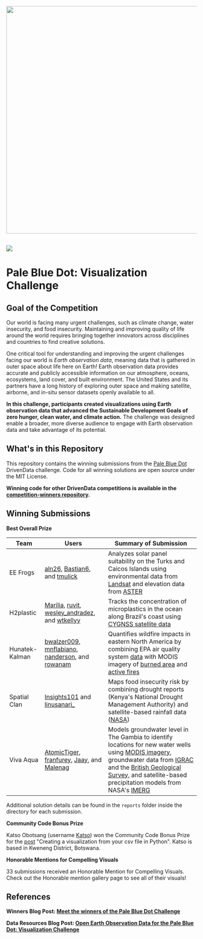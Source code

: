 [<img src='https://s3.amazonaws.com/drivendata-public-assets/logo-white-blue.png' width='600'>](https://www.drivendata.org/)
<br><br>

[<img src='https://s3.amazonaws.com/drivendata-public-assets/competition-open-science-laos-cultivation.jpeg'>](https://www.drivendata.org/competitions/256/)

# Pale Blue Dot: Visualization Challenge

## Goal of the Competition

Our world is facing many urgent challenges, such as climate change, water insecurity, and food insecurity. Maintaining and improving quality of life around the world requires bringing together innovators across disciplines and countries to find creative solutions.

One critical tool for understanding and improving the urgent challenges facing our world is *Earth observation data*, meaning data that is gathered in outer space about life here on Earth! Earth observation data provides accurate and publicly accessible information on our atmosphere, oceans, ecosystems, land cover, and built environment. The United States and its partners have a long history of exploring outer space and making satellite, airborne, and in-situ sensor datasets openly available to all.

**In this challenge, participants created visualizations using Earth observation data that advanced the Sustainable Development Goals of zero hunger, clean water, and climate action.** The challenge was designed enable a broader, more diverse audience to engage with Earth observation data and take advantage of its potential.

## What's in this Repository

This repository contains the winning submissions from the [Pale Blue Dot](https://www.drivendata.org/competitions/256/) DrivenData challenge. Code for all winning solutions are open source under the MIT License.

**Winning code for other DrivenData competitions is available in the [competition-winners repository](https://github.com/drivendataorg/competition-winners).**

## Winning Submissions

**Best Overall Prize**

Team | Users | Summary of Submission
--- | --- | ---   
EE Frogs | <a href="https://www.drivendata.org/users/aln26/">aln26</a>, <a href="https://www.drivendata.org/users/Bastian6/">Bastian6</a>, and <a href="https://www.drivendata.org/users/tmulick/">tmulick</a> | Analyzes solar panel suitability on the Turks and Caicos Islands using environmental data from <a href="https://www.usgs.gov/landsat-missions">Landsat</a> and elevation data from <a href="https://cmr.earthdata.nasa.gov/search/concepts/C1711961296-LPCLOUD.html">ASTER</a>
H2plastic | <a href="https://www.drivendata.org/users/Marília/">Marília</a>, <a href="https://www.drivendata.org/users/ruvit/">ruvit</a>, <a href="https://www.drivendata.org/users/wesley_andradez/">wesley_andradez</a>, and <a href="https://www.drivendata.org/users/wtkellyy/">wtkellyy</a> | Tracks the concentration of microplastics in the ocean along Brazil's coast using <a href="https://podaac.jpl.nasa.gov/dataset/CYGNSS_L3_MICROPLASTIC_V1.0">CYGNSS satellite data</a>
Hunatek-Kalman | <a href="https://www.drivendata.org/users/bwalzer009/">bwalzer009</a>, <a href="https://www.drivendata.org/users/mnflabiano/">mnflabiano</a>, <a href="https://www.drivendata.org/users/nanderson/">nanderson</a>, and <a href="https://www.drivendata.org/users/rowanam/">rowanam</a> | Quantifies wildfire impacts in eastern North America by combining EPA air quality system <a href="https://www.epa.gov/aqs">data</a> with MODIS imagery of <a href="https://lpdaac.usgs.gov/products/mcd64a1v061/">burned area</a> and <a href="https://firms.modaps.eosdis.nasa.gov/active_fire/">active fires</a>
Spatial Clan | <a href="https://www.drivendata.org/users/Insights101/">Insights101</a> and <a href="https://www.drivendata.org/users/linusanari_/">linusanari_</a> | Maps food insecurity risk by combining drought reports (Kenya's National Drought Management Authority) and satellite-based rainfall data (<a href="https://disc.gsfc.nasa.gov/datasets/TRMM_3B42RT_7/summary">NASA</a>)
Viva Aqua | <a href="https://www.drivendata.org/users/AtomicTiger/">AtomicTiger</a>, <a href="https://www.drivendata.org/users/franfurey/">franfurey</a>, <a href="https://www.drivendata.org/users/Jaay/">Jaay</a>, and <a href="https://www.drivendata.org/users/Malenag/">Malenag</a> | Models groundwater level in The Gambia to identify locations for new water wells using <a href="https://www.earthdata.nasa.gov/sensors/modis">MODIS imagery</a>, groundwater data from <a href="https://ggis.un-igrac.org/">IGRAC</a> and the <a href="https://www2.bgs.ac.uk/groundwater/international/africangroundwater/mapsDownload.html">British Geological Survey</a>, and satellite-based precipitation models from NASA's <a href="https://gpm.nasa.gov/data/imerg">IMERG</a>

Additional solution details can be found in the `reports` folder inside the directory for each submission.

**Community Code Bonus Prize**

Katso Obotsang (username [Katso](https://www.drivendata.org/users/Katso/)) won the Community Code Bonus Prize for the [post](https://www.drivendata.org/competitions/256/pale-blue-dot/community-code/124/) "Creating a visualization from your csv file in Python". Katso is based in Kweneng District, Botswana.

**Honorable Mentions for Compelling Visuals**

33 submissions received an Honorable Mention for Compelling Visuals. Check out the Honorable mention gallery page to see all of their visuals!
<!-- TODO: add link to gallery once available -->

## References

**Winners Blog Post: [Meet the winners of the Pale Blue Dot Challenge](https://drivendata.co/blog/pale-blue-dot-winners)**

**Data Resources Blog Post: [Open Earth Observation Data for the Pale Blue Dot: Visualization Challenge](https://drivendata.co/blog/public-eo-data-sources)**
